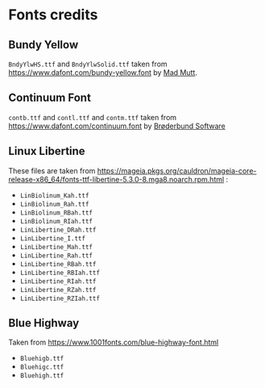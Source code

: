# Fonts credits

## Bundy Yellow

<code>BndyYlwHS.ttf</code> and <code>BndyYlwSolid.ttf</code> taken from
https://www.dafont.com/bundy-yellow.font by [Mad Mutt](https://www.dafont.com/mad-mutt.d940).

## Continuum Font

<code>contb.ttf</code> and <code>contl.ttf</code> and <code>contm.ttf</code> taken from
https://www.dafont.com/continuum.font by [Brøderbund Software](https://www.dafont.com/broderbund-software.d3027)

## Linux Libertine

These files are taken from https://mageia.pkgs.org/cauldron/mageia-core-release-x86_64/fonts-ttf-libertine-5.3.0-8.mga8.noarch.rpm.html :

* `LinBiolinum_Kah.ttf`
* `LinBiolinum_Rah.ttf`
* `LinBiolinum_RBah.ttf`
* `LinBiolinum_RIah.ttf`
* `LinLibertine_DRah.ttf`
* `LinLibertine_I.ttf`
* `LinLibertine_Mah.ttf`
* `LinLibertine_Rah.ttf`
* `LinLibertine_RBah.ttf`
* `LinLibertine_RBIah.ttf`
* `LinLibertine_RIah.ttf`
* `LinLibertine_RZah.ttf`
* `LinLibertine_RZIah.ttf`


## Blue Highway

Taken from https://www.1001fonts.com/blue-highway-font.html

* `Bluehigb.ttf`
* `Bluehigc.ttf`
* `Bluehigh.ttf`
